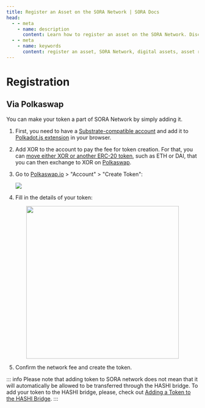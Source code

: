 ```yaml
---
title: Register an Asset on the SORA Network | SORA Docs
head:
  - - meta
    - name: description
      content: Learn how to register an asset on the SORA Network. Discover the process of listing and registering new digital assets within the SORA ecosystem. Explore the requirements, procedures, and considerations for asset registration, and understand the benefits of having your asset registered on the SORA Network.
  - - meta
    - name: keywords
      content: register an asset, SORA Network, digital assets, asset registration, listing assets, requirements, procedures, SORA ecosystem
---
```


# Registration

## Via Polkaswap

You can make your token a part of SORA Network by simply adding it.

1. First, you need to have a [Substrate-compatible account](https://wiki.polkadot.network/docs/en/learn-accounts) and add it to [Polkadot.js extension](https://polkadot.js.org/extension/) in your browser.

2. Add XOR to the account to pay the fee for token creation. For that, you can [move either XOR or another ERC-20 token](https://wiki.sora.org/guides/how-to-transfer-from-ethereum-mainnet-to-sora-v2-hashi-bridge), such as ETH or DAI, that you can then exchange to XOR on [Polkaswap](https://polkaswap.io/#/swap).

3. Go to [Polkaswap.io](https://polkaswap.io/) > "Account" > "Create Token":

   ![](/.gitbook/assets/register-asset-create-token.png)

4. Fill in the details of your token:

<center><img src="/.gitbook/assets/register-asset-create-token-fill-in.png" width="400"></center>

5. Confirm the network fee and create the token.

::: info
Please note that adding token to SORA network does not mean that it
will automatically be allowed to be transferred through the HASHI
bridge. To add your token to the HASHI bridge, please, check out
[Adding a Token to the HASHI Bridge](adding-tokens-to-hashi-bridge.md).
:::
